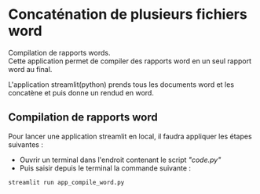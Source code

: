 
# Concaténation de plusieurs fichiers word

Compilation de rapports words.  
Cette application permet de compiler des rapports word en un seul rapport word au final.

L'application streamlit(python) prends tous les documents word et les concatène et puis donne un rendud en word.

## Compilation de rapports word

Pour lancer une application streamlit en local, il faudra appliquer les étapes suivantes :


- Ouvrir un terminal dans l'endroit contenant le script *"code.py"*  
- Puis saisir depuis le terminal la commande suivante :

```python
streamlit run app_compile_word.py
```